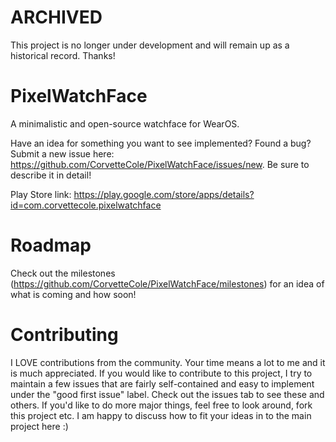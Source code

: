 # ARCHIVED
This project is no longer under development and will remain up as a historical record. Thanks!

# PixelWatchFace
A minimalistic and open-source watchface for WearOS.

Have an idea for something you want to see implemented? Found a bug? Submit a new issue here: https://github.com/CorvetteCole/PixelWatchFace/issues/new. Be sure to describe it in detail!

Play Store link: https://play.google.com/store/apps/details?id=com.corvettecole.pixelwatchface

# Roadmap
Check out the milestones (https://github.com/CorvetteCole/PixelWatchFace/milestones) for an idea of what is coming and how soon!

# Contributing
I LOVE contributions from the community. Your time means a lot to me and it is much appreciated. If you would like to contribute to this project, I try to maintain a few issues that are fairly self-contained and easy to implement under the "good first issue" label. Check out the issues tab to see these and others. If you'd like to do more major things, feel free to look around, fork this project etc. I am happy to discuss how to fit your ideas in to the main project here :)

